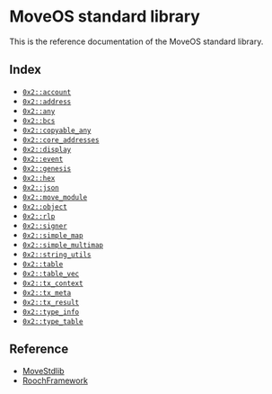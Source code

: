 
<a name="@MoveOS_standard_library_0"></a>

# MoveOS standard library


This is the reference documentation of the MoveOS standard library.


<a name="@Index_1"></a>

## Index


-  [`0x2::account`](account.md#0x2_account)
-  [`0x2::address`](address.md#0x2_address)
-  [`0x2::any`](any.md#0x2_any)
-  [`0x2::bcs`](bcs.md#0x2_bcs)
-  [`0x2::copyable_any`](copyable_any.md#0x2_copyable_any)
-  [`0x2::core_addresses`](core_addresses.md#0x2_core_addresses)
-  [`0x2::display`](display.md#0x2_display)
-  [`0x2::event`](event.md#0x2_event)
-  [`0x2::genesis`](genesis.md#0x2_genesis)
-  [`0x2::hex`](hex.md#0x2_hex)
-  [`0x2::json`](json.md#0x2_json)
-  [`0x2::move_module`](move_module.md#0x2_move_module)
-  [`0x2::object`](object.md#0x2_object)
-  [`0x2::rlp`](rlp.md#0x2_rlp)
-  [`0x2::signer`](signer.md#0x2_signer)
-  [`0x2::simple_map`](simple_map.md#0x2_simple_map)
-  [`0x2::simple_multimap`](simple_multimap.md#0x2_simple_multimap)
-  [`0x2::string_utils`](string_utils.md#0x2_string_utils)
-  [`0x2::table`](table.md#0x2_table)
-  [`0x2::table_vec`](table_vec.md#0x2_table_vec)
-  [`0x2::tx_context`](tx_context.md#0x2_tx_context)
-  [`0x2::tx_meta`](tx_meta.md#0x2_tx_meta)
-  [`0x2::tx_result`](tx_result.md#0x2_tx_result)
-  [`0x2::type_info`](type_info.md#0x2_type_info)
-  [`0x2::type_table`](type_table.md#0x2_type_table)



<a name="@Reference_2"></a>

## Reference


* [MoveStdlib](https://github.com/rooch-network/rooch/tree/main/moveos/moveos-stdlib/move-stdlib/doc)
* [RoochFramework](https://github.com/rooch-network/rooch/tree/main/crates/rooch-framework/doc)
